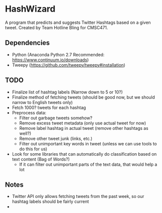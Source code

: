# HashWizard
A program that predicts and suggests Twitter Hashtags based on a given tweet. Created by Team Hotline Bling for CMSC471.

## Dependencies
 - Python (Anaconda Python 2.7 Recommended: https://www.continuum.io/downloads)
 - Tweepy (https://github.com/tweepy/tweepy#installation)

## TODO
 - Finalize list of hashtag labels (Narrow down to 5 or 10?)
 - Finalize method of fetching tweets (should be good now, but we should narrow to English tweets only)
 - Fetch 1000? tweets for each hashtag
 - Preprocess data:
    - Filter out garbage tweets somehow?
    - Remove excess tweet metadata (only use actual tweet for now)
    - Remove label hashtag in actual tweet (remove other hashtags as well?)
    - Remove other tweet junk (links, etc.)
    - Filter out unimportant key words in tweet (unless we can use tools to do this for us)
 - Look for some libraries that can automatically do classification based on text content (Bag of Words?)
    - If it can filter out unimportant parts of the text data, that would help a lot

## Notes
 - Twitter API only allows fetching tweets from the past week, so our hashtag labels should be fairly current
 - 